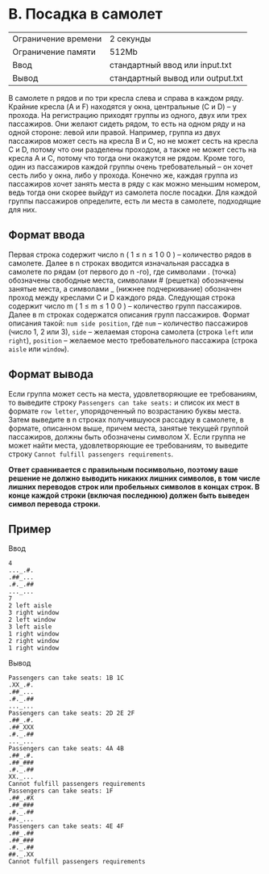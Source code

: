 # B. Посадка в самолет
|   |   |
|---|---|
| Ограничение времени|	2 секунды |
| Ограничение памяти|	512Mb |
| Ввод	| стандартный ввод или input.txt |
| Вывод |	стандартный вывод или output.txt |

В самолете
n
рядов и по три кресла слева и справа в каждом ряду. Крайние кресла (A и F) находятся у окна, центральные (C и D) – у прохода. На регистрацию приходят группы из одного, двух или трех пассажиров. Они желают сидеть рядом, то есть на одном ряду и на одной стороне: левой или правой. Например, группа из двух пассажиров может сесть на кресла B и C, но не может сесть на кресла C и D, потому что они разделены проходом, а также не может сесть на кресла A и C, потому что тогда они окажутся не рядом. Кроме того, один из пассажиров каждой группы очень требовательный – он хочет сесть либо у окна, либо у прохода. Конечно же, каждая группа из пассажиров хочет занять места в ряду с как можно меньшим номером, ведь тогда они скорее выйдут из самолета после посадки. Для каждой группы пассажиров определите, есть ли места в самолете, подходящие для них.
## Формат ввода
Первая строка содержит число n ( 1 ≤ n ≤ 1 0 0 ) – количество рядов в самолете. 
Далее в n строках вводится изначальная рассадка в самолете по рядам (от первого до n -го), 
где символами . (точка) обозначены свободные места, символами # (решетка) обозначены занятые места, а символами _ (нижнее подчеркивание) обозначен проход между креслами C и D каждого ряда.
Следующая строка содержит число m ( 1 ≤ m ≤ 1 0 0 ) – количество групп пассажиров. 
Далее в m строках содержатся описания групп пассажиров. 
Формат описания такой: 
`num side position`, 
где `num` – количество пассажиров (число 1, 2 или 3), 
`side` – желаемая сторона самолета (строка `left` или `right`),
`position` – желаемое место требовательного пассажира (строка `aisle` или `window`).

## Формат вывода
Если группа может сесть на места, удовлетворяющие ее требованиям, то выведите строку 
`Passengers can take seats:` и список их мест в формате `row letter`, упорядоченный по возрастанию буквы места. 
Затем выведите в n строках получившуюся рассадку в самолете, в формате, описанном выше, причем места, занятые текущей группой пассажиров, должны быть обозначены символом X.
Если группа не может найти места, удовлетворяющие ее требованиям, то выведите строку `Cannot fulfill passengers requirements`.

**Ответ сравнивается с правильным посимвольно, поэтому ваше решение не должно выводить никаких лишних символов, в том числе лишних переводов строк или пробельных символов в концах строк. 
В конце каждой строки (включая последнюю) должен быть выведен символ перевода строки.**

## Пример
Ввод
```text
4
..._.#.
.##_...
.#._.##
..._...
7
2 left aisle
3 right window
2 left window
3 left aisle
1 right window
2 right window
1 right window
```
Вывод
```text
Passengers can take seats: 1B 1C
.XX_.#.
.##_...
.#._.##
..._...
Passengers can take seats: 2D 2E 2F
.##_.#.
.##_XXX
.#._.##
..._...
Passengers can take seats: 4A 4B
.##_.#.
.##_###
.#._.##
XX._...
Cannot fulfill passengers requirements
Passengers can take seats: 1F
.##_.#X
.##_###
.#._.##
##._...
Passengers can take seats: 4E 4F
.##_.##
.##_###
.#._.##
##._.XX
Cannot fulfill passengers requirements
```
